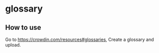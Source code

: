 # glossary

## How to use

Go to <https://crowdin.com/resources#glossaries>, Create a glossary and upload.
